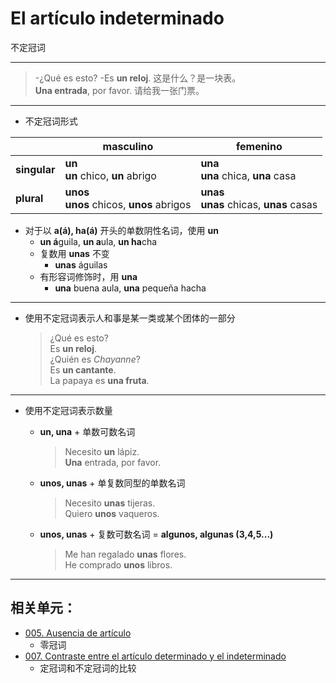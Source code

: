# El artículo indeterminado
不定冠词

-----

> -¿Qué es esto? -Es **un reloj**. 这是什么？是一块表。
> <br>
> **Una entrada**, por favor. 请给我一张门票。

----

* 不定冠词形式

||masculino|femenino|
|--- | --- | ---|
|**singular** | **un** <br> **un** chico, **un** abrigo | **una** <br> **una** chica, **una** casa|
|**plural** | **unos** <br> **unos** chicos, **unos** abrigos | **unas**　<br> **unas** chicas, **unas** casas|

* 对于以 **a(á), ha(á)** 开头的单数阴性名词，使用 **un**
  * **un á**guila, **un a**ula, **un ha**cha
  * 复数用 **unas** 不变
    * **unas** águilas
  * 有形容词修饰时，用 **una**
    * **una** buena aula, **una** pequeña hacha

----

* 使用不定冠词表示人和事是某一类或某个团体的一部分

  > ¿Qué es esto? <br>
  > Es **un reloj**. <br>
  > ¿Quién es _Chayanne_? <br>
  > Es **un cantante**. <br>
  > La papaya es **una fruta**.  

----

* 使用不定冠词表示数量
  - **un, una** + 单数可数名词
     > Necesito **un** lápiz. <br>
     > **Una** entrada, por favor.

  * **unos, unas** + 单复数同型的单数名词
    > Necesito **unas** tijeras. <br>
    > Quiero **unos** vaqueros.

  * **unos, unas** + 复数可数名词 = **algunos, algunas (3,4,5...)**
    > Me han regalado **unas** flores. <br>
    > He comprado **unos** libros.


-----

## 相关单元：

- [005. Ausencia de artículo](005-un-coche-coche.md)
  - 零冠词
- [007. Contraste entre el artículo determinado y el indeterminado](007-un-perro-el-perro.md)
  - 定冠词和不定冠词的比较
